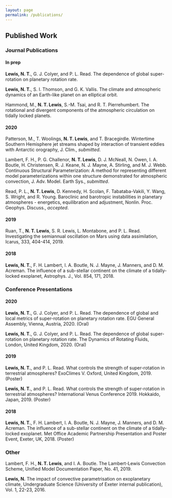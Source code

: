 ```yaml
---
layout: page
permalink: /publications/
---
```


## Published Work 

### Journal Publications 

#### In prep
**Lewis, N. T.**, G. J. Colyer, and P. L. Read. The dependence of global super-rotation on planetary rotation rate.

**Lewis, N. T.**, S. I. Thomson, and G. K. Vallis. The climate and atmospheric dynamics of an Earth-like planet on an elliptical orbit.

Hammond, M., **N. T. Lewis**, S.-M. Tsai, and R. T. Pierrehumbert. The rotational and divergent components of the atmospheric circulation on tidally locked planets. 


#### 2020
Patterson, M., T. Woolings, **N. T. Lewis**, and T. Bracegirdle. Wintertime Southern Hemisphere jet streams shaped by interaction of transient eddies with Antarctic orography, J. Clim., *submitted*.

Lambert, F. H., P. G. Challenor, **N. T. Lewis**, D. J. McNeall, N. Owen, I. A. Boutle, H. Christensen, R. J. Keane, N. J. Mayne, A. Stirling, and M. J. Webb. Continuous Structural Parameterization: A method for representing different model parameterizations within one structure demonstrated for atmospheric convection, J. Adv. Model. Earth Sys., *submitted*.

Read, P. L., **N. T. Lewis**, D. Kennedy, H. Scolan, F. Tabataba-Vakili, Y. Wang, S. Wright, and R. Young. Baroclinic and barotropic instabilities in planetary atmospheres - energetics, equilibration and adjustment, Nonlin. Proc. Geophys. Discuss., *accepted*. 


#### 2019
Ruan, T., **N. T. Lewis**, S. R. Lewis, L. Montabone, and P. L. Read. Investigating the semiannual oscillation on Mars using data assimilation, Icarus, 333, 404-414, 2019.


#### 2018
**Lewis, N. T.**, F. H. Lambert, I. A. Boutle, N. J. Mayne, J. Manners, and D. M. Acreman. The influence of a sub-stellar continent on the climate of a tidally-locked exoplanet, Astrophys. J., Vol. 854, 171, 2018.




### Conference Presentations 

#### 2020 
**Lewis, N. T.**, G. J. Colyer, and P. L. Read. The dependence of global and local metrics of super-rotation on planetary rotation rate. EGU General Assembly, Vienna, Austria, 2020. (Oral)

**Lewis, N. T.**, G. J. Colyer, and P. L. Read. The dependence of global super-rotation on planetary rotation rate. The Dynamics of Rotating Fluids, London, United Kingdom, 2020. (Oral) 

#### 2019 
**Lewis, N. T.**, and P. L. Read. What controls the strength of super-rotation in terrestrial atmospheres? ExoClimes V. Oxford, United Kingdom, 2019. (Poster) 

**Lewis, N. T.**, and P. L. Read. What controls the strength of super-rotation in terrestrial atmospheres? International Venus Conference 2019. Hokkaido, Japan, 2019. (Poster)

#### 2018
**Lewis, N. T.**, F. H. Lambert, I. A. Boutle, N. J. Mayne, J. Manners, and D. M. Acreman. The influence of a sub-stellar continent on the climate of a tidally-locked exoplanet. Met Office Academic Partnership Presentation and Poster Event, Exeter, UK, 2018. (Poster)




### Other 
Lambert, F. H., **N. T. Lewis**, and I. A. Boutle. The Lambert-Lewis Convection Scheme, Unified Model Documentation Paper, No. 41, 2019. 

**Lewis, N.** The impact of convective parametrisation on exoplanetary climate, Undergraduate Science (University of Exeter internal publication), Vol. 1, 22-23, 2016. 

